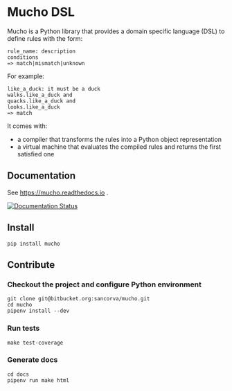 # Mucho DSL

Mucho is a Python library that provides a domain specific language (DSL) to define
rules with the form:

```
rule_name: description
conditions
=> match|mismatch|unknown
```

For example:

```
like_a_duck: it must be a duck
walks.like_a_duck and
quacks.like_a_duck and
looks.like_a_duck
=> match
```

It comes with:

- a compiler that transforms the rules into a Python object representation
- a virtual machine that evaluates the compiled rules and returns the first
satisfied one

## Documentation

See https://mucho.readthedocs.io .

[![Documentation Status](https://readthedocs.org/projects/mucho/badge/?version=latest)](https://mucho.readthedocs.io/en/latest/?badge=latest)

## Install

```
pip install mucho
```

## Contribute

### Checkout the project and configure Python environment

```
git clone git@bitbucket.org:sancorva/mucho.git
cd mucho
pipenv install --dev
```

### Run tests

```
make test-coverage
```

### Generate docs

```
cd docs
pipenv run make html
```
